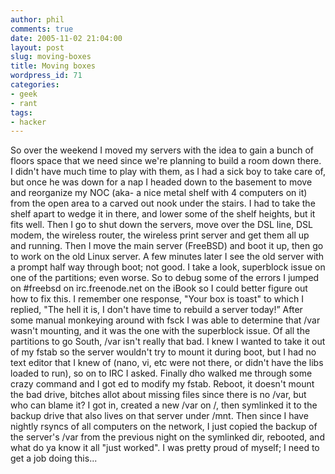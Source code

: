 ```yaml
---
author: phil
comments: true
date: 2005-11-02 21:04:00
layout: post
slug: moving-boxes
title: Moving boxes
wordpress_id: 71
categories:
- geek
- rant
tags:
- hacker
---
```


So over the weekend I moved my servers with the idea to gain a bunch of floors space that we need since we're planning to build a room down there.  I didn't have much time to play with them, as I had a sick boy to take care of, but once he was down for a nap I headed down to the basement to move and reorganize my NOC (aka- a nice metal shelf with 4 computers on it) from the open area to a carved out nook under the stairs.  I had to take the shelf apart to wedge it in there, and lower some of the shelf heights, but it fits well.  Then I go to shut down the servers, move over the DSL line, DSL modem, the wireless router, the wireless print server and get them all up and running.  Then I move the main server (FreeBSD) and boot it up, then go to work on the old Linux server.  A few minutes later I see the old server with a prompt half way through boot; not good.  I take a look, superblock issue on one of the partitions; even worse.  So to debug some of the errors I jumped on #freebsd on irc.freenode.net on the iBook so I could better figure out how to fix this.  I remember one response, "Your box is toast" to which I replied, "The hell it is, I don't have time to rebuild a server today!”  After some manual monkeying around with fsck I was able to determine that /var wasn't mounting, and it was the one with the superblock issue.  Of all the partitions to go South, /var isn't really that bad.  I knew I wanted to take it out of my fstab so the server wouldn't try to mount it during boot, but I had no text editor that I knew of (nano, vi, etc were not there, or didn't have the libs loaded to run), so on to IRC I asked.  Finally dho walked me through some crazy command and I got ed to modify my fstab.  Reboot, it doesn't mount the bad drive, bitches allot about missing files since there is no /var, but who can blame it?  I got in, created a new /var on /, then symlinked it to the backup drive that also lives on that server under /mnt.  Then since I have nightly rsyncs of all computers on the network, I just copied the backup of the server's /var from the previous night on the symlinked dir, rebooted, and what do ya know it all "just worked".  I was pretty proud of myself; I need to get a job doing this...

